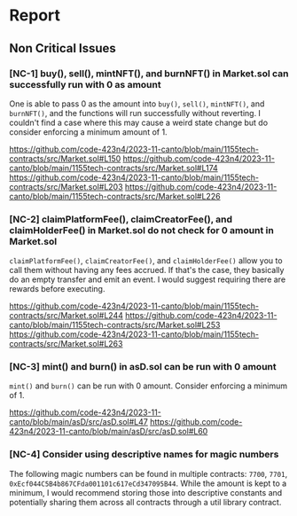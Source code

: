 # Report

## Non Critical Issues

### [NC-1] buy(), sell(), mintNFT(), and burnNFT() in Market.sol can successfully run with 0 as amount

One is able to pass 0 as the amount into `buy()`, `sell()`, `mintNFT()`, and `burnNFT()`, and the functions will run successfully without reverting. I couldn't find a case where this may cause a weird state change but do consider enforcing a minimum amount of 1.

https://github.com/code-423n4/2023-11-canto/blob/main/1155tech-contracts/src/Market.sol#L150
https://github.com/code-423n4/2023-11-canto/blob/main/1155tech-contracts/src/Market.sol#L174
https://github.com/code-423n4/2023-11-canto/blob/main/1155tech-contracts/src/Market.sol#L203
https://github.com/code-423n4/2023-11-canto/blob/main/1155tech-contracts/src/Market.sol#L226

### [NC-2] claimPlatformFee(), claimCreatorFee(), and claimHolderFee() in Market.sol do not check for 0 amount in Market.sol

`claimPlatformFee()`, `claimCreatorFee()`, and `claimHolderFee()` allow you to call them without having any fees accrued. If that's the case, they basically do an empty transfer and emit an event. I would suggest requiring there are rewards before executing.

https://github.com/code-423n4/2023-11-canto/blob/main/1155tech-contracts/src/Market.sol#L244
https://github.com/code-423n4/2023-11-canto/blob/main/1155tech-contracts/src/Market.sol#L253
https://github.com/code-423n4/2023-11-canto/blob/main/1155tech-contracts/src/Market.sol#L263

### [NC-3] mint() and burn() in asD.sol can be run with 0 amount

`mint()` and `burn()` can be run with 0 amount. Consider enforcing a minimum of 1.

https://github.com/code-423n4/2023-11-canto/blob/main/asD/src/asD.sol#L47
https://github.com/code-423n4/2023-11-canto/blob/main/asD/src/asD.sol#L60

### [NC-4] Consider using descriptive names for magic numbers

The following magic numbers can be found in multiple contracts: `7700`, `7701`, `0xEcf044C5B4b867CFda001101c617eCd347095B44`. While the amount is kept to a minimum, I would recommend storing those into descriptive constants and potentially sharing them across all contracts through a util library contract.
